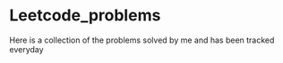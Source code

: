 # Leetcode_problems

Here is a collection of the problems solved by me and has been tracked everyday

